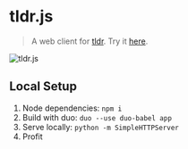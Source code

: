 # tldr.js
> A web client for [tldr](https://github.com/tldr-pages/tldr). Try it [here](http://ostera.io/tldr.js).

![tldr.js](https://s3.amazonaws.com/leostera.2015/tldr.js.new.png)

## Local Setup 
1. Node dependencies: `npm i`
2. Build with duo: `duo --use duo-babel app`
3. Serve locally: `python -m SimpleHTTPServer`
4. Profit
